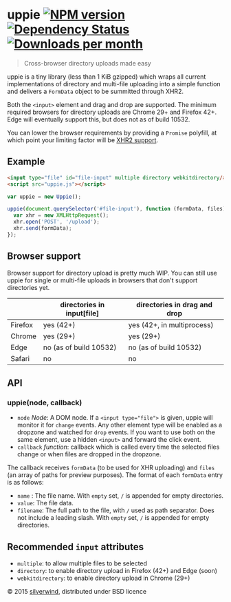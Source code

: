 # uppie [![NPM version](https://img.shields.io/npm/v/uppie.svg?style=flat)](https://www.npmjs.org/package/uppie) [![Dependency Status](http://img.shields.io/david/silverwind/uppie.svg?style=flat)](https://david-dm.org/silverwind/uppie) [![Downloads per month](http://img.shields.io/npm/dm/uppie.svg?style=flat)](https://www.npmjs.org/package/uppie)
> Cross-browser directory uploads made easy

uppie is a tiny library (less than 1 KiB gzipped) which wraps all current implementations of directory and multi-file uploading into a simple function and delivers a `FormData` object to be summitted through XHR2.

Both the `<input>` element and drag and drop are supported. The minimum required browsers for directory uploads are Chrome 29+ and Firefox 42+. Edge will eventually support this, but does not as of build 10532.

You can lower the browser requirements by providing a `Promise` polyfill, at which point your limiting factor will be [XHR2 support](http://caniuse.com/#feat=xhr2).

## Example
```html
<input type="file" id="file-input" multiple directory webkitdirectory/>
<script src="uppie.js"></script>
```
```js
var uppie = new Uppie();

uppie(document.querySelector('#file-input'), function (formData, files) {
  var xhr = new XMLHttpRequest();
  xhr.open('POST', '/upload');
  xhr.send(formData);
});
```

## Browser support

Browser support for directory upload is pretty much WIP. You can still use uppie for single or multi-file uploads in browsers that don't support directories yet.

|         | directories in input[file] | directories in drag and drop |
|---------|----------------------------|------------------------------|
| Firefox | yes (42+)                  | yes (42+, in multiprocess)   |
| Chrome  | yes (29+)                  | yes (29+)                    |
| Edge    | no (as of build 10532)     | no (as of build 10532)       |
| Safari  | no                         | no                           |


## API
### uppie(node, callback)
- `node` *Node*: A DOM node. If a `<input type="file">` is given, uppie will monitor it for `change` events. Any other element type will be enabled as a dropzone and watched for `drop` events. If you want to use both on the same element, use a hidden `<input>` and forward the click event.
- `callback` *function*: callback which is called every time the selected files change or when files are dropped in the dropzone.

The callback receives `formData` (to be used for XHR uploading) and `files` (an array of paths for preview purposes). The format of each `formData` entry is as follows:

- `name` : The file name. With `empty` set, `/` is appended for empty directories.
- `value`: The file data.
- `filename`: The full path to the file, with `/` used as path separator. Does not include a leading slash. With `empty` set, `/` is appended for empty directories.

## Recommended `input` attributes

- `multiple`: to allow multiple files to be selected
- `directory`: to enable directory upload in Firefox (42+) and Edge (soon)
- `webkitdirectory`: to enable directory upload in Chrome (29+)

© 2015 [silverwind](https://github.com/silverwind), distributed under BSD licence
